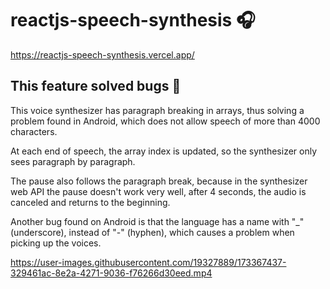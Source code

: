 # reactjs-speech-synthesis 🎧


https://reactjs-speech-synthesis.vercel.app/

## This feature solved bugs 🚀

This voice synthesizer has paragraph breaking in arrays, thus solving a problem found in Android, which does not allow speech of more than 4000 characters.

At each end of speech, the array index is updated, so the synthesizer only sees paragraph by paragraph.

The pause also follows the paragraph break, because in the synthesizer web API the pause doesn't work very well, after 4 seconds, the audio is canceled and returns to the beginning.

Another bug found on Android is that the language has a name with "_" (underscore), instead of "-" (hyphen), which causes a problem when picking up the voices.

https://user-images.githubusercontent.com/19327889/173367437-329461ac-8e2a-4271-9036-f76266d30eed.mp4

